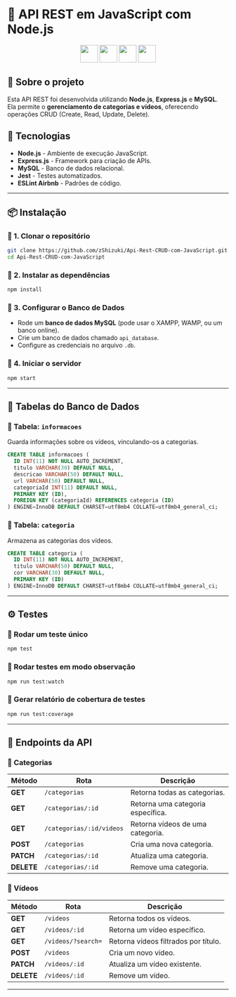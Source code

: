 # 🚀 API REST em JavaScript com Node.js  

<p align="center">
  <img src="https://img.shields.io/badge/Node.js-339933?logo=node.js&logoColor=white" height="40px">
  <img src="https://img.shields.io/badge/MySQL-4479A1?style=for-the-badge&logo=mysql&logoColor=white" height="40px">
  <img src="https://img.shields.io/badge/Jest-323330?style=for-the-badge&logo=Jest&logoColor=white" height="40px">
  <img src="https://img.shields.io/badge/ESLint-4B32C3?logo=eslint&logoColor=white" height="40px">
</p>

## 📌 Sobre o projeto
Esta API REST foi desenvolvida utilizando **Node.js**, **Express.js** e **MySQL**.  
Ela permite o **gerenciamento de categorias e vídeos**, oferecendo operações CRUD (Create, Read, Update, Delete).  

## 🚀 Tecnologias
- **Node.js** - Ambiente de execução JavaScript.  
- **Express.js** - Framework para criação de APIs.  
- **MySQL** - Banco de dados relacional.  
- **Jest** - Testes automatizados.  
- **ESLint Airbnb** - Padrões de código.  

---

## 📦 Instalação

### 🔹 1. Clonar o repositório
```bash
git clone https://github.com/zShizuki/Api-Rest-CRUD-com-JavaScript.git
cd Api-Rest-CRUD-com-JavaScript
```

### 🔹 2. Instalar as dependências
```bash
npm install
```

### 🔹 3. Configurar o Banco de Dados
- Rode um **banco de dados MySQL** (pode usar o XAMPP, WAMP, ou um banco online).  
- Crie um banco de dados chamado `api_database`.  
- Configure as credenciais no arquivo `.db`.

### 🔹 4. Iniciar o servidor
```bash
npm start
```

---

## 🎲 Tabelas do Banco de Dados

### 📌 Tabela: `informacoes`
Guarda informações sobre os vídeos, vinculando-os a categorias.  
```sql
CREATE TABLE informacoes (
  ID INT(11) NOT NULL AUTO_INCREMENT,
  titulo VARCHAR(30) DEFAULT NULL,
  descricao VARCHAR(50) DEFAULT NULL,
  url VARCHAR(50) DEFAULT NULL,
  categoriaId INT(11) DEFAULT NULL,
  PRIMARY KEY (ID),
  FOREIGN KEY (categoriaId) REFERENCES categoria (ID)
) ENGINE=InnoDB DEFAULT CHARSET=utf8mb4 COLLATE=utf8mb4_general_ci;
```

### 📌 Tabela: `categoria`
Armazena as categorias dos vídeos.  
```sql
CREATE TABLE categoria (
  ID INT(11) NOT NULL AUTO_INCREMENT,
  titulo VARCHAR(50) DEFAULT NULL,
  cor VARCHAR(30) DEFAULT NULL,
  PRIMARY KEY (ID)
) ENGINE=InnoDB DEFAULT CHARSET=utf8mb4 COLLATE=utf8mb4_general_ci;
```

---

## ⚙ Testes  

### 🔹 Rodar um teste único  
```bash
npm test
```

### 🔹 Rodar testes em modo observação  
```bash
npm run test:watch
```

### 🔹 Gerar relatório de cobertura de testes  
```bash
npm run test:coverage
```

---

## 📌 Endpoints da API  

### 🔹 Categorias  
| Método  | Rota                 | Descrição                         |
|---------|----------------------|-----------------------------------|
| **GET** | `/categorias`        | Retorna todas as categorias.     |
| **GET** | `/categorias/:id`    | Retorna uma categoria específica. |
| **GET** | `/categorias/:id/videos` | Retorna vídeos de uma categoria. |
| **POST** | `/categorias`       | Cria uma nova categoria.         |
| **PATCH** | `/categorias/:id`  | Atualiza uma categoria.          |
| **DELETE** | `/categorias/:id` | Remove uma categoria.            |

### 🔹 Vídeos  
| Método  | Rota                 | Descrição                         |
|---------|----------------------|-----------------------------------|
| **GET** | `/videos`            | Retorna todos os vídeos.         |
| **GET** | `/videos/:id`        | Retorna um vídeo específico.     |
| **GET** | `/videos/?search=`   | Retorna vídeos filtrados por título. |
| **POST** | `/videos`           | Cria um novo vídeo.              |
| **PATCH** | `/videos/:id`      | Atualiza um vídeo existente.     |
| **DELETE** | `/videos/:id`     | Remove um vídeo.                 |

---
